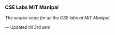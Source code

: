 <h3>CSE Labs MIT Manipal</h3>
<em>The source code for all the CSE labs at MIT Manipal.</em><br>
<p>-- Updated till 3rd sem</p>
